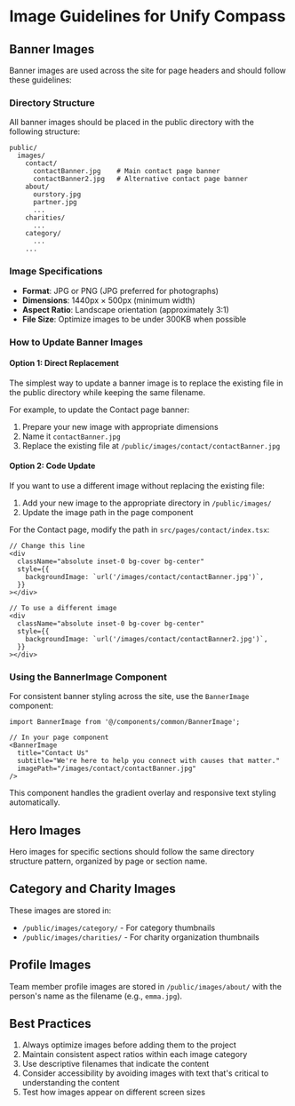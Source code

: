 # Image Guidelines for Unify Compass

## Banner Images

Banner images are used across the site for page headers and should follow these guidelines:

### Directory Structure

All banner images should be placed in the public directory with the following structure:

```
public/
  images/
    contact/
      contactBanner.jpg    # Main contact page banner
      contactBanner2.jpg   # Alternative contact page banner
    about/
      ourstory.jpg
      partner.jpg
      ...
    charities/
      ...
    category/
      ...
    ...
```

### Image Specifications

- **Format**: JPG or PNG (JPG preferred for photographs)
- **Dimensions**: 1440px × 500px (minimum width)
- **Aspect Ratio**: Landscape orientation (approximately 3:1)
- **File Size**: Optimize images to be under 300KB when possible

### How to Update Banner Images

#### Option 1: Direct Replacement

The simplest way to update a banner image is to replace the existing file in the public directory while keeping the same filename.

For example, to update the Contact page banner:
1. Prepare your new image with appropriate dimensions
2. Name it `contactBanner.jpg`
3. Replace the existing file at `/public/images/contact/contactBanner.jpg`

#### Option 2: Code Update

If you want to use a different image without replacing the existing file:

1. Add your new image to the appropriate directory in `/public/images/`
2. Update the image path in the page component

For the Contact page, modify the path in `src/pages/contact/index.tsx`:

```tsx
// Change this line
<div
  className="absolute inset-0 bg-cover bg-center"
  style={{
    backgroundImage: `url('/images/contact/contactBanner.jpg')`,
  }}
></div>

// To use a different image
<div
  className="absolute inset-0 bg-cover bg-center"
  style={{
    backgroundImage: `url('/images/contact/contactBanner2.jpg')`,
  }}
></div>
```

### Using the BannerImage Component

For consistent banner styling across the site, use the `BannerImage` component:

```tsx
import BannerImage from '@/components/common/BannerImage';

// In your page component
<BannerImage
  title="Contact Us"
  subtitle="We're here to help you connect with causes that matter."
  imagePath="/images/contact/contactBanner.jpg"
/>
```

This component handles the gradient overlay and responsive text styling automatically.

## Hero Images

Hero images for specific sections should follow the same directory structure pattern, organized by page or section name.

## Category and Charity Images

These images are stored in:
- `/public/images/category/` - For category thumbnails
- `/public/images/charities/` - For charity organization thumbnails

## Profile Images

Team member profile images are stored in `/public/images/about/` with the person's name as the filename (e.g., `emma.jpg`).

## Best Practices

1. Always optimize images before adding them to the project
2. Maintain consistent aspect ratios within each image category
3. Use descriptive filenames that indicate the content
4. Consider accessibility by avoiding images with text that's critical to understanding the content
5. Test how images appear on different screen sizes